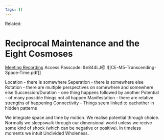 ```yaml
---
Tags: []
---
```

Related: 
# Reciprocal Maintenance and the Eight Cosmoses
[Meeting Recording](https://us02web.zoom.us/rec/share/HSrgrlABme1TSFVqeq0qKIZxo0eyl7-8sI5G1zqtUkA8CKKwI5ijoMN9IWqGYI9-.ZslNoQ1T7U0_yU6i) 
Access Passcode: &n844LJ@
![[CE-M5-Transcending-Space-Time.pdf]]

Location - there is somewhere
Seperation - there is somewhere else
Rotation -  there are multiple perspectives on somewhere and somewhere else
Succession/Duration - one thing happens followed by another
Potential - of many possible things not all happen
Manifestation - there are relative strengths of happening
Connectivity - Things seem linked to eachother in hidden patterns 

We integrate space and time by motion. 
We realise potential through choice.
Normally we sleepswalk through our dimensional world unless we recive some kind of shock (which can be negative or positive). 
In timeless moments we intuit Undivided Wholeness.
